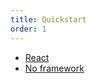 ```yaml
---
title: Quickstart
order: 1
---
```


- [React](./react/index.md)
- [No framework](./vanilla/index.md)
